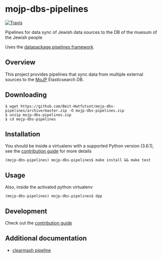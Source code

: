 # mojp-dbs-pipelines

[![Travis](https://img.shields.io/travis/Beit-Hatfutsot/mojp-dbs-pipelines/master.svg)](https://travis-ci.org/Beit-Hatfutsot/mojp-dbs-pipelines)

Pipelines for data sync of Jewish data sources to the DB of the muesum of the Jewish people

Uses the [datapackage pipelines framework](https://github.com/frictionlessdata/datapackage-pipelines)

## Overview

This project provides pipelines that sync data from multiple external sources to the [MoJP](http://dbs.bh.org.il/) Elasticsearch DB.

## Downloading
```
$ wget https://github.com/Beit-Hatfutsot/mojp-dbs-pipelines/archive/master.zip -O mojp-dbs-pipelines.zip
$ unzip mojp-dbs-pipelines.zip
$ cd mojp-dbs-pipelines
```

## Installation
You should be inside a virtualenv with a supported Python version (3.6.1), see the [contribution guide](CONTRIBUTING.md) for more details
```
(mojp-dbs-pipelines) mojp-dbs-pipelines$ make install && make test
```

## Usage
Also, inside the activated python virtualenv
```
(mojp-dbs-pipelines) mojp-dbs-pipelines$ dpp
```

## Development

Check out the [contribution guide](CONTRIBUTING.md)

## Additional documentation

* [clearmash pipeline](/mojp_dbs_pipelines/clearmash/README.md)
